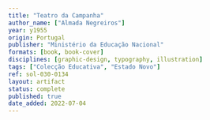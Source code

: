 ```yaml
---
title: "Teatro da Campanha"
author_name: ["Almada Negreiros"]
year: y1955
origin: Portugal
publisher: "Ministério da Educação Nacional"
formats: [book, book-cover]
disciplines: [graphic-design, typography, illustration]
tags: ["Colecção Educativa", "Estado Novo"]
ref: sol-030-0134
layout: artifact
status: complete
published: true
date_added: 2022-07-04
---
```

